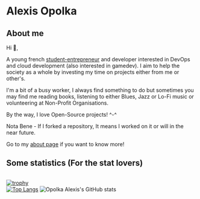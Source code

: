# Alexis Opolka

## About me

Hi 👋,

A young french [student-entrepreneur](https://www.enseignementsup-recherche.gouv.fr/fr/statut-national-etudiant-entrepreneur-46412) and developer interested in DevOps and cloud development (also interested in gamedev). I aim to help the society as a whole by investing my time on projects either from me or other's.

I'm a bit of a busy worker, I always find something to do but sometimes you may find me reading books, listening to either Blues, Jazz or Lo-Fi music or volunteering at Non-Profit Organisations.  

By the way, I love Open-Source projects! ^-^

Nota Bene - If I forked a repository, It means I worked on it or will in the near future.

Go to my [about page](https://www.alexis-opolka.dev/about) if you want to know more!

## Some statistics (For the stat lovers)

<div id="github-stats-flex-wrap" style="display: flex; flex-direction: row; justify-content: start; align-items: center">
  <div id="github-stats-col-left" style="display: flex; flex-direction: column; justify-content: inherit; align-items: inherit; flex-wrap: wrap;">

[![trophy](https://github-profile-trophy.vercel.app/?username=alexis-opolka&theme=radical&row=2&column=3)](https://github.com/alexis-opolka/github-profile-trophy)  
[![Top Langs](https://github-readme-stats.vercel.app/api/top-langs/?username=alexis-opolka&layout=donut-vertical&theme=radical&langs_count=15)](https://github.com/alexis-opolka/github-readme-stats)
![Opolka Alexis's GitHub stats](https://github-readme-stats.vercel.app/api?username=alexis-opolka&show_icons=true&theme=radical)    

  </div>


</div>
